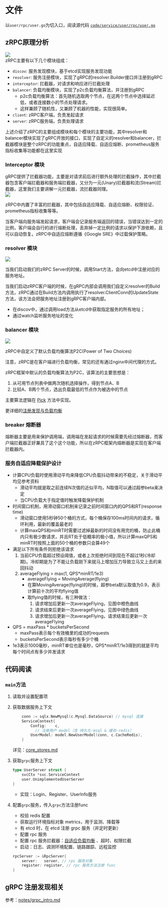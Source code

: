 # 文件
以`user/rpc/user.go`为切入口，阅读源代码
[`code/service/user/rpc/user.go`](../../code/service/user/rpc/user.go)

## zRPC原理分析
![](img/zrpc-01.png) \
zRPC主要有以下几个模块组成：
- `discov`: 服务发现模块，基于etcd实现服务发现功能
- `resolver`: 服务注册模块，实现了gRPC的resolver.Builder接口并注册到gRPC
- `interceptor`: 拦截器，对请求和响应进行拦截处理
- `balancer`: 负载均衡模块，实现了p2c负载均衡算法，并注册到gRPC
  - p2c负载均衡算法：首先随机选取两个节点，在这两个节点中选择延迟低，或者连接数小的节点处理请求。
  - 这样兼顾了随机性，又兼顾了机器的性能，实现很简单。
- `client`: zRPC客户端，负责发起请求
- `server`: zRPC服务端，负责处理请求

上述介绍了zRPC的主要组成模块和每个模块的主要功能，其中resolver和balancer模块实现了gRPC开放的接口，实现了自定义的resolver和balancer，拦截器模块是整个zRPC的功能重点，自适应降载、自适应熔断、prometheus服务指标收集等功能都在这里实现

### Interceptor 模块
gRPC提供了拦截器功能，主要是对请求前后进行额外处理的拦截操作，其中拦截器包含客户端拦截器和服务端拦截器，又分为一元(Unary)拦截器和流(Stream)拦截器，这里我们主要讲解一元拦截器，流拦截器同理。 \
![](img/zrpc-02.png)

zRPC中内置了丰富的拦截器，其中包括自适应降载、自适应熔断、权限验证、prometheus指标收集等等。

当客户端向服务端发起请求，客户端会记录服务端返回的错误，当错误达到一定的比例，客户端会自行的进行熔断处理，丢弃掉一定比例的请求以保护下游依赖，且可以自动恢复。zRPC中自适应熔断遵循《Google SRE》中过载保护策略。

### resolver 模块
![](img/zrpc-03.png)

当我们启动我们的zRPC Server的时候，调用Start方法，会向etcd中注册对应的服务地址。

当我们启动zRPC客户端的时候，在gRPC内部会调用我们自定义resolver的Build方法，zRPC通过在Build方法内调用执行了resolver.ClientConn的UpdateState方法，该方法会把服务地址注册到gRPC客户端内部。
- 在discov中，通过调用load方法从etcd中获取指定服务的所有地址；
- 通过watch监听服务地址的变化

### balancer 模块
![](img/zrpc-04.png)

zRPC中自定义了默认负载均衡算法P2C(Power of Two Choices)

注意，zRPC是在客户端进行负载均衡，常见的还有通过nginx中间代理的方式。

zRPC框架中默认的负载均衡算法为P2C，该算法的主要思想是：
1. 从可用节点列表中做两次随机选择操作，得到节点A、B
2. 比较A、B两个节点，选出负载最低的节点作为被选中的节点

主要算法逻辑在 [Pick](../zrpc/internal/balancer/p2c/p2c.go) 方法中实现。

更详细的[注册发现与负载均衡](zrpc_resolver_balancer.md)

### breaker 熔断器
熔断器主要是用来保护调用端，调用端在发起请求的时候需要先经过熔断器，而客户端拦截器正好兼具了这个这个功能，所以在zRPC框架内熔断器是实现在客户端拦截器内。

### 服务自适应降载保护设计
- 计算CPU负载时使用滑动平均来降低CPU负载抖动带来的不稳定，关于滑动平均见参考资料
  - 滑动平均就是取之前连续N次值的近似平均，N取值可以通过超参beta来决定
  - 当CPU负载大于指定值时触发降载保护机制
- 时间窗口机制，用滑动窗口机制来记录之前时间窗口内的QPS和RT(response time)
  - 滑动窗口使用5秒钟50个桶的方式，每个桶保存100ms时间内的请求，循环利用，最新的覆盖最老的
  - 计算maxQPS和minRT时需要过滤掉最新的时间没有用完的桶，防止此桶内只有极少数请求，并且RT处于低概率的极小值，所以计算maxQPS和minRT时按照上面的50个桶的参数只会算49个
- 满足以下所有条件则拒绝该请求
  1. 当前CPU负载超过预设阈值，或者上次拒绝时间到现在不超过1秒(冷却期)。冷却期是为了不能让负载刚下来就马上增加压力导致立马又上去的来回抖动
  2. averageFlying > max(1, QPS*minRT/1e3)
      - averageFlying = MovingAverage(flying)
     - 在算MovingAverage(flying)的时候，超参beta默认取值为0.9，表示计算前十次的平均flying值
     - 取flying值的时候，有三种做法：
       1. 请求增加后更新一次averageFlying，见图中橙色曲线
       2. 请求结束后更新一次averageFlying，见图中绿色曲线
       3. 请求增加后更新一次averageFlying，请求结束后更新一次averageFlying
- QPS = maxPass * bucketsPerSecond
  - maxPass表示每个有效桶里的成功的requests
  - bucketsPerSecond表示每秒有多少个桶
- 1e3表示1000毫秒，minRT单位也是毫秒，QPS*minRT/1e3得到的就是平均每个时间点有多少并发请求


## 代码阅读
### `main`方法
1. 读取并设置配置项

2. 获取数据服务上下文
    ```go
        conn := sqlx.NewMysql(c.Mysql.DataSource) // mysql 连接     
        ServiceContext{
            Config:    c,
              // 注册用户 model（含 持久化-msql & 缓存-redis）
            UserModel: model.NewUserModel(conn, c.CacheRedis),
        }
    ```
   详见：[core_stores.md](core_stores.md)
   
3. 获取`grpc`服务上下文
   ```go
   type UserServer struct {
       svcCtx *svc.ServiceContext
       user.UnimplementedUserServer
   }
   ```
   - 实现：Login、Register、UserInfo服务
   
4. 配置`grpc`服务，传入`grpc`方法注册func
   - 校验 redis 配置
   - 获取运行环境指标对象 metrics，用于监测、降载等
   - 有 etcd 时，在 etcd 注册 grpc 服务（并定时更新）
   - 配置 rpc 服务
   - 配置 rpc 服务拦截器：[自适应负载均衡](https://www.jianshu.com/p/71a3569ed205) 、超时、权限拦截
   - 启动：日志、调测环境配置、链路跟踪、远程监控
   ```go
   rpcServer := &RpcServer{
       server:   server, // rpc 服务对象
       register: register, // rpc 服务方法注册 func 
   }
   ```

## gRPC 注册发现相关
参考：[notes/grpc_intro.md](../../notes/grpc_intro.md)


   
